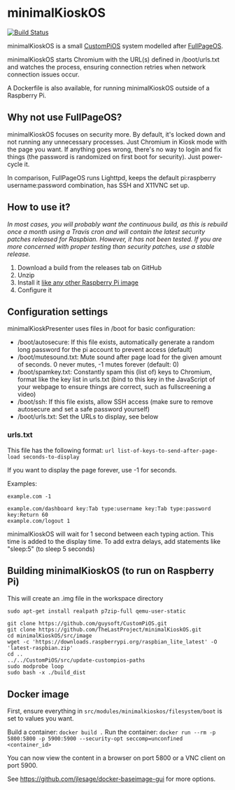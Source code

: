 # minimalKioskOS
[![Build Status](https://travis-ci.org/TheLastProject/minimalKioskOS.svg?branch=master)](https://travis-ci.org/TheLastProject/minimalKioskOS)

minimalKioskOS is a small [CustomPiOS](https://github.com/guysoft/CustomPiOS) system modelled after [FullPageOS](https://github.com/guysoft/FullPageOS).

minimalKioskOS starts Chromium with the URL(s) defined in /boot/urls.txt and watches the process, ensuring connection retries when network connection issues occur.

A Dockerfile is also available, for running minimalKioskOS outside of a Raspberry Pi.

## Why not use FullPageOS?

minimalKioskOS focuses on security more. By default, it's locked down and not running any unnecessary processes. Just Chromium in Kiosk mode with the page you want. If anything goes wrong, there's no way to login and fix things (the password is randomized on first boot for security). Just power-cycle it.

In comparison, FullPageOS runs Lighttpd, keeps the default pi:raspberry username:password combination, has SSH and X11VNC set up.

## How to use it?

*In most cases, you will probably want the continuous build, as this is rebuild once a month using a Travis cron and will contain the latest security patches released for Raspbian. However, it has not been tested. If you are more concerned with proper testing than security patches, use a stable release.*

1. Download a build from the releases tab on GitHub
2. Unzip
3. Install it [like any other Raspberry Pi image](https://www.raspberrypi.org/documentation/installation/installing-images/README.md)
4. Configure it

## Configuration settings
minimalKioskPresenter uses files in /boot for basic configuration:

- /boot/autosecure: If this file exists, automatically generate a random long password for the pi account to prevent access (default)
- /boot/mutesound.txt: Mute sound after page load for the given amount of seconds. 0 never mutes, -1 mutes forever (default: 0)
- /boot/spamkey.txt: Constantly spam this (list of) keys to Chromium, format like the key list in urls.txt (bind to this key in the JavaScript of your webpage to ensure things are correct, such as fullscreening a video)
- /boot/ssh: If this file exists, allow SSH access (make sure to remove autosecure and set a safe password yourself)
- /boot/urls.txt: Set the URLs to display, see below

### urls.txt

This file has the following format:
`url list-of-keys-to-send-after-page-load seconds-to-display`

If you want to display the page forever, use -1 for seconds.

Examples:

```
example.com -1
```

```
example.com/dashboard key:Tab type:username key:Tab type:password key:Return 60
example.com/logout 1
```

minimalKioskOS will wait for 1 second between each typing action. This time is added to the display time. To add extra delays, add statements like "sleep:5" (to sleep 5 seconds)

## Building minimalKioskOS (to run on Raspberry Pi)
This will create an .img file in the workspace directory

```
sudo apt-get install realpath p7zip-full qemu-user-static

git clone https://github.com/guysoft/CustomPiOS.git
git clone https://github.com/TheLastProject/minimalKioskOS.git
cd minimalKioskOS/src/image
wget -c 'https://downloads.raspberrypi.org/raspbian_lite_latest' -O 'latest-raspbian.zip'
cd ..
../../CustomPiOS/src/update-custompios-paths
sudo modprobe loop
sudo bash -x ./build_dist
```

## Docker image
First, ensure everything in `src/modules/minimalkioskos/filesystem/boot` is set to values you want.

Build a container: `docker build .`
Run the container: `docker run --rm -p 5800:5800 -p 5900:5900 --security-opt seccomp=unconfined <container_id>`

You can now view the content in a browser on port 5800 or a VNC client on port 5900.

See https://github.com/jlesage/docker-baseimage-gui for more options.
